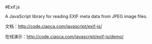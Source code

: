 #Exif.js

A JavaScript library for reading EXIF meta data from JPEG image files.

文档：http://code.ciaoca.com/javascript/exif-js/

在线演示：http://code.ciaoca.com/javascript/exif-js/demo/
